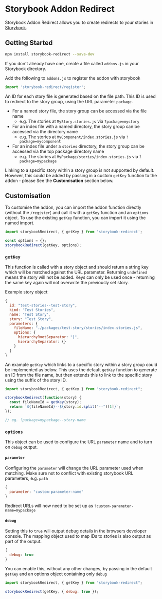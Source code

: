 # Storybook Addon Redirect

Storybook Addon Redirect allows you to create redirects to your stories in
[Storybook](https://storybook.js.org).

## Getting Started

```sh
npm install storybook-redirect --save-dev
```

If you don't already have one, create a file called `addons.js` in your
Storybook directory.

Add the following to `addons.js` to register the addon with storybook

```js
import 'storybook-redirect/register';
```

An ID for each story file is generated based on the file path. This ID is used
to redirect to the story group, using the URL parameter `package`.

 - For a named story file, the story group can be accessed via the file name
   - e.g. The stories at `MyStory.stories.js` via `?package=mystory`
 - For an index file with a named directory, the story group can be accessed via
 the directory name
   - e.g. The stories at `MyComponent/index.stories.js` via
   `?package=mycomponent`
- For an index file under a `stories` directory, the story group can be accessed
via the top package directory name
   - e.g. The stories at `MyPackage/stories/index.stories.js` via
   `?package=mypackage`

Linking to a specific story within a story group is not supported by default.
However, this could be added by passing in a custom `getKey` function to the
addon - please See the **Customisation** section below.

## Customisation

To customise the addon, you can import the addon function directly (without the
`/register`) and call it with a `getKey` function and an `options` object. To
use the existing `getKey` function, you can import it using the named import.

```js
import storybookRedirect, { getKey } from 'storybook-redirect';

const options = {};
storybookRedirect(getKey, options);
```

### `getKey`

This function is called with a story object and should return a string key which
will be matched against the URL parameter. Returning `undefined` means the story
will not be added. Keys can only be used once - returning the same key again
will not overwrite the previously set story.

Example story object:
```js
{
  id: "test-stories--test-story",
  kind: "Test Stories",
  name: "Test Story",
  story: "Test Story",
  parameters: {
    fileName: "./packages/test-story/stories/index.stories.js",
    options: {
      hierarchyRootSeparator: "|",
      hierarchySeparator: {}
    }
  }
}
```

An example `getKey` which links to a specific story within a story group could
be implemented as below. This uses the default `getKey` function to generate
an ID from the file name, but then extends this to link to the specific story
using the suffix of the story ID.

```js
import storybookRedirect, { getKey } from "storybook-redirect";

storybookRedirect(function(story) {
  const fileNameId = getKey(story);
  return `${fileNameId}--${story.id.split("--")[1]}`;
});

// eg. ?package=mypackage--story-name
```

### `options`

This object can be used to configure the URL `parameter` name and to turn on
`debug` output.

#### `parameter`

Configuring the `parameter` will change the URL parameter used when matching.
Make sure not to conflict with existing storybook URL parameters, e.g. `path`

```js
{
  parameter: "custom-parameter-name"
}
```

Redirect URLs will now need to be set up as `?custom-parameter-name=mypackage`


#### `debug`

Setting this to `true` will output debug details in the browsers developer
console. The mapping object used to map IDs to stories is also output as part of
the output.

```js
{
  debug: true
}
```

You can enable this, without any other changes, by passing in the default
`getKey` and an options object containing only `debug`

```js
import storybookRedirect, { getKey } from "storybook-redirect";

storybookRedirect(getKey, { debug: true });
```
